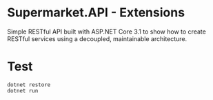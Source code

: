 # Supermarket.API - Extensions
Simple RESTful API built with ASP.NET Core 3.1 to show how to create RESTful services using a decoupled, maintainable architecture.

# Test

```
dotnet restore
dotnet run
```

